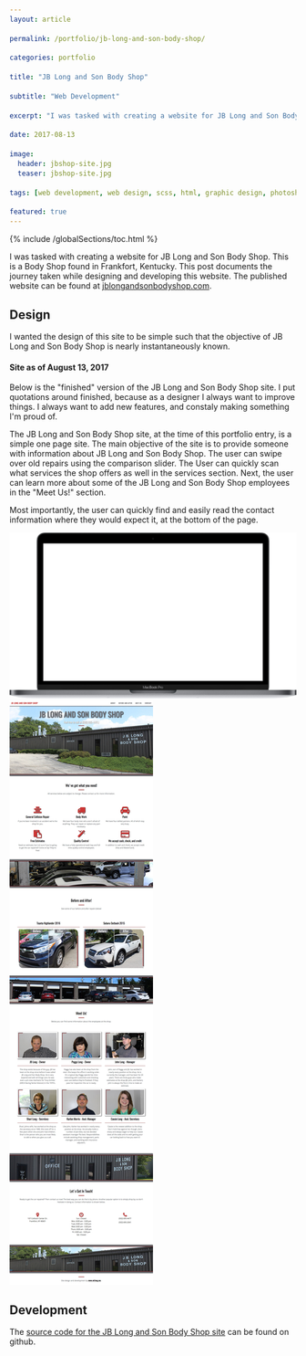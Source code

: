 ```yaml
---
layout: article

permalink: /portfolio/jb-long-and-son-body-shop/

categories: portfolio

title: "JB Long and Son Body Shop"

subtitle: "Web Development"

excerpt: "I was tasked with creating a website for JB Long and Son Body Shop. This post documents the journey."

date: 2017-08-13

image: 
  header: jbshop-site.jpg
  teaser: jbshop-site.jpg
  
tags: [web development, web design, scss, html, graphic design, photoshop, bootstrap]

featured: true
---
```

{% include /globalSections/toc.html %}

I was tasked with creating a website for JB Long and Son Body Shop. This is a Body Shop found in Frankfort, Kentucky. This post documents the journey taken while designing and developing this website. The published website can be found at <a href="http://www.jblongandsonbodyshop.com">jblongandsonbodyshop.com</a>.

## Design

I wanted the design of this site to be simple such that the objective of JB Long and Son Body Shop is nearly instantaneously known.

#### Site as of August 13, 2017

Below is the "finished" version of the JB Long and Son Body Shop site. I put quotations around finished, because as a designer I always want to improve things. I always want to add new features, and constaly making something I'm proud of.

 The JB Long and Son Body Shop site, at the time of this portfolio entry, is a simple one page site. The main objective of the site is to provide someone with information about JB Long and Son Body Shop. The user can swipe over old repairs using the comparison slider. The User can quickly scan what services the shop offers as well in the services section. Next, the user can learn more about some of the JB Long and Son Body Shop employees in the "Meet Us!" section.

Most importantly, the user can quickly find and easily read the contact information where they would expect it, at the bottom of the page.

<div class="macbook-pro-mockup">
  <img src="/assets/images/mockups/macbook-pro-mockup.png" alt="MacBook Pro Container">
  <div class="macbook-pro-mockup-content">
    <img src="/assets/images/post-jb-long-site-evo/site-evo2.jpg" alt="Snapshot of the JB Long and Son Body Shop landing page.">
  </div>
</div>

## Development

The <a href="https://github.com/mtlong29/JBShop_Site">source code for the JB Long and Son Body Shop site</a> can be found on github.